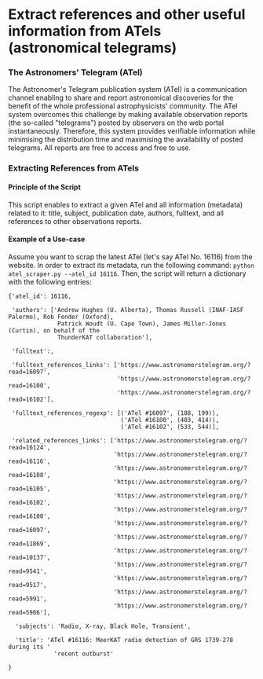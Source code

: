 # Extract references and other useful information from ATels (astronomical telegrams)

### The Astronomers' Telegram (ATel)

The Astronomer's Telegram publication system (ATel) is a communication channel enabling to share and report astronomical discoveries for the benefit of the whole professional astrophysicists' community. The ATel system overcomes this challenge by making available observation reports (the so-called "telegrams") posted by observers on the web portal instantaneously. Therefore, this system provides verifiable information while minimising the distribution time and maximising the availability of posted telegrams. All reports are free to access and free to use.

### Extracting References from ATels

#### Principle of the Script
This script enables to extract a given ATel and all information (metadata) related to it: title, subject, publication date, authors, fulltext, and all references to other observations reports.

#### Example of a Use-case
Assume you want to scrap the latest ATel (let's say ATel No. 16116) from the website. In order to extract its metadata, run the following command: `python atel_scraper.py --atel_id 16116`. Then, the script will return a dictionary with the following entries:

```
{'atel_id': 16116,

 'authors': ['Andrew Hughes (U. Alberta), Thomas Russell (INAF-IASF Palermo), Rob Fender (Oxford),
              Patrick Woudt (U. Cape Town), James Miller-Jones (Curtin), on behalf of the 
              ThunderKAT collaboration'],

 'fulltext':,

 'fulltext_references_links': ['https://www.astronomerstelegram.org/?read=16097',
                               'https://www.astronomerstelegram.org/?read=16100',
                               'https://www.astronomerstelegram.org/?read=16102'],
 
 'fulltext_references_regexp': [('ATel #16097', (188, 199)),
                                ('ATel #16100', (403, 414)),
                                ('ATel #16102', (533, 544)],

 'related_references_links': ['https://www.astronomerstelegram.org/?read=16124',
                              'https://www.astronomerstelegram.org/?read=16116',
                              'https://www.astronomerstelegram.org/?read=16108',
                              'https://www.astronomerstelegram.org/?read=16105',
                              'https://www.astronomerstelegram.org/?read=16102',
                              'https://www.astronomerstelegram.org/?read=16100',
                              'https://www.astronomerstelegram.org/?read=16097',
                              'https://www.astronomerstelegram.org/?read=11869',
                              'https://www.astronomerstelegram.org/?read=10137',
                              'https://www.astronomerstelegram.org/?read=9541',
                              'https://www.astronomerstelegram.org/?read=9517',
                              'https://www.astronomerstelegram.org/?read=5991',
                              'https://www.astronomerstelegram.org/?read=5986'],

  'subjects': 'Radio, X-ray, Black Hole, Transient',

  'title': 'ATel #16116: MeerKAT radio detection of GRS 1739-278 during its '
             'recent outburst'

}
```


